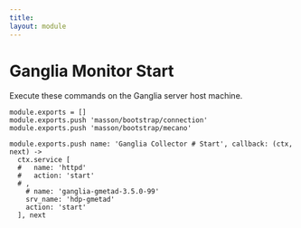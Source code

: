 ```yaml
---
title: 
layout: module
---
```


# Ganglia Monitor Start

Execute these commands on the Ganglia server host machine.

    module.exports = []
    module.exports.push 'masson/bootstrap/connection'
    module.exports.push 'masson/bootstrap/mecano'

    module.exports.push name: 'Ganglia Collector # Start', callback: (ctx, next) ->
      ctx.service [
      #   name: 'httpd'
      #   action: 'start'
      # ,
        # name: 'ganglia-gmetad-3.5.0-99'
        srv_name: 'hdp-gmetad'
        action: 'start'
      ], next

